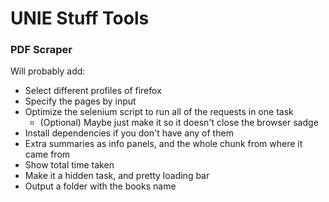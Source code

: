 # UNIE Stuff Tools

### PDF Scraper

Will probably add:

- Select different profiles of firefox
- Specify the pages by input
- Optimize the selenium script to run all of the requests in one task
    - (Optional) Maybe just make it so it doesn't close the browser sadge
- Install dependencies if you don't have any of them
- Extra summaries as info panels, and the whole chunk from where it came from
- Show total time taken
- Make it a hidden task, and pretty loading bar
- Output a folder with the books name
